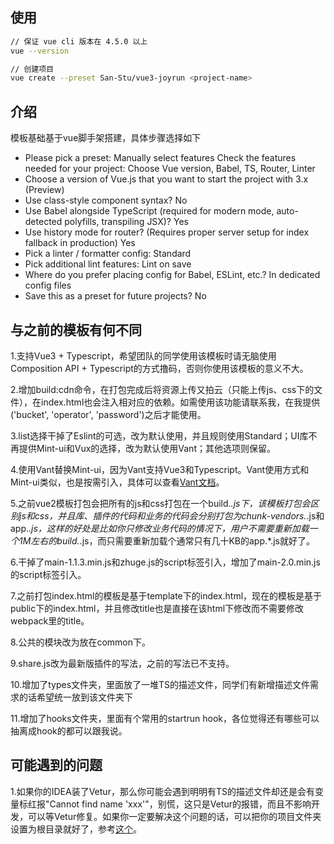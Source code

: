 ## 使用

```bash
// 保证 vue cli 版本在 4.5.0 以上
vue --version

// 创建项目
vue create --preset San-Stu/vue3-joyrun <project-name>
```

## 介绍

模板基础基于vue脚手架搭建，具体步骤选择如下

- Please pick a preset: Manually select features
Check the features needed for your project: Choose Vue version, Babel, TS, Router, Linter
- Choose a version of Vue.js that you want to start the project with 3.x (Preview)
- Use class-style component syntax? No
- Use Babel alongside TypeScript (required for modern mode, auto-detected polyfills, transpiling JSX)? Yes
- Use history mode for router? (Requires proper server setup for index fallback in production) Yes
- Pick a linter / formatter config: Standard
- Pick additional lint features: Lint on save
- Where do you prefer placing config for Babel, ESLint, etc.? In dedicated config files
- Save this as a preset for future projects? No



## 与之前的模板有何不同

1.支持Vue3 + Typescript，希望团队的同学使用该模板时请无脑使用Composition API + Typescript的方式撸码，否则你使用该模板的意义不大。

2.增加build:cdn命令，在打包完成后将资源上传又拍云（只能上传js、css下的文件），在index.html也会注入相对应的依赖。如需使用该功能请联系我，在我提供('bucket', 'operator', 'password')之后才能使用。

3.list选择干掉了Eslint的可选，改为默认使用，并且规则使用Standard；UI库不再提供Mint-ui和Vux的选择，改为默认使用Vant；其他选项则保留。

4.使用Vant替换Mint-ui，因为Vant支持Vue3和Typescript。Vant使用方式和Mint-ui类似，也是按需引入，具体可以查看[Vant文档](https://vant-contrib.gitee.io/vant/v3/#/zh-CN)。

5.之前vue2模板打包会把所有的js和css打包在一个build.*.js下，该模板打包会区别js和css，并且库、插件的代码和业务的代码会分别打包为chunk-vendors.*.js和app.*.js，这样的好处是比如你只修改业务代码的情况下，用户不需要重新加载一个1M左右的build.*.js，而只需要重新加载个通常只有几十KB的app.*.js就好了。

6.干掉了main-1.1.3.min.js和zhuge.js的script标签引入，增加了main-2.0.min.js的script标签引入。

7.之前打包index.html的模板是基于template下的index.html，现在的模板是基于public下的index.html，并且修改title也是直接在该html下修改而不需要修改webpack里的title。

8.公共的模块改为放在common下。

9.share.js改为最新版插件的写法，之前的写法已不支持。

10.增加了types文件夹，里面放了一堆TS的描述文件，同学们有新增描述文件需求的话希望统一放到该文件夹下

11.增加了hooks文件夹，里面有个常用的startrun hook，各位觉得还有哪些可以抽离成hook的都可以跟我说。


## 可能遇到的问题
1.如果你的IDEA装了Vetur，那么你可能会遇到明明有TS的描述文件却还是会有变量标红报"Cannot find name 'xxx'"，别慌，这只是Vetur的报错，而且不影响开发，可以等Vetur修复。如果你一定要解决这个问题的话，可以把你的项目文件夹设置为根目录就好了，参考[这个](https://segmentfault.com/q/1010000022146361)。

